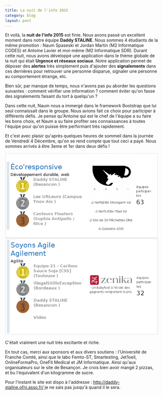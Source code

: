 ```yaml
---
title: La nuit de l'info 2015
category: blog
layout: post
---
```


Et voilà, la **nuit de l'info 2015** est finie. Nous avons passé un excellent moment dans notre équipe **Daddy STALINE**. Nous sommes 4 étudiants de la même promotion : Naum Spaseski et Jordan Martin (M2 Informatique CODES) et Antoine Lavier et moi-même (M2 Informatique SDR). Durant cette nuit, nous avons développé une application dans le thème globale de la nuit qui était **Urgence et réseaux sociaux**. Notre application permet de déposer des **alertes** très simplement puis d'ajouter des **signalements** dans ces dernières pour retrouver une personne disparue, signaler une personne au comportement étrange, etc.  

Bien sûr, par manque de temps, nous n'avons pas pu aborder les questions suivantes : comment vérifier une information ? comment éviter qu'on fasse des signalements faisant du tort à quelqu'un ?  

Dans cette nuit, Naum nous a immergé dans le framework Bootstrap que lui seul connaissait dans le groupe. Nous avions fait ce choix pour participer à différents défis. Je pense qu'Antoine qui est le chef de l'équipe a su faire les bons choix, et Naum a su faire profiter ses connaissances à toutes l'équipe pour qu'on puisse être performant très rapidement.  

Et c'est avec plaisir qu'après quelques heures de sommeil dans la journée de Vendredi 4 Décembre, qu'on se rend compte que tout ceci a payé. Nous sommes arrivés à être 3eme et 1er dans deux défis !  

![Les deux défis relevés par Daddy STALINE](/data/Daddy_Staline_2015.png)

C'était vraiment une nuit très excitante et riche.  

En tout cas, merci aux sponsors et aux divers soutiens : l'Université de Franche Comté, ainsi que le labo Femto-ST, Smartesting, Jet1oeil, OnlineFormaPro, OneFit Medical et JM Informatique. Ainsi qu'aux organisateurs sur le site de Besançon. Je crois bien avoir mangé 2 pizzas, et bu l'équivalent d'un kilogramme de sucre.  

Pour l'instant le site est dispo à l'addresse : http://daddy-staline.ofni.asso.fr/ je ne sais pas jusqu'à quand il le sera.  

